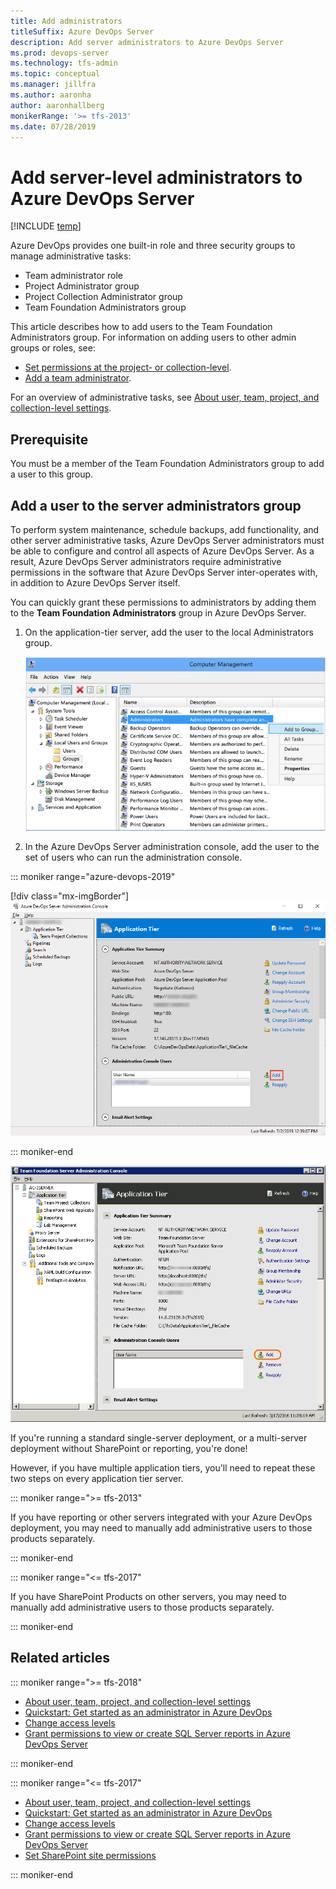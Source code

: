 ```yaml
---
title: Add administrators
titleSuffix: Azure DevOps Server 
description: Add server administrators to Azure DevOps Server
ms.prod: devops-server
ms.technology: tfs-admin
ms.topic: conceptual
ms.manager: jillfra
ms.author: aaronha
author: aaronhallberg
monikerRange: '>= tfs-2013' 
ms.date: 07/28/2019
---
```


# Add server-level administrators to Azure DevOps Server

[!INCLUDE [temp](../_shared/version-tfs-all-versions.md)]

Azure DevOps provides one built-in role and three security groups to manage administrative tasks: 

- Team administrator role  
- Project Administrator group  
- Project Collection Administrator group  
- Team Foundation Administrators group

This article describes how to add users to the Team Foundation Administrators group. For information on adding users to other admin groups or roles, see: 

- [Set permissions at the project- or collection-level](/azure/devops/organizations/security/set-project-collection-level-permissions).
- [Add a team administrator](/azure/devops/organizations/settings/add-team-administrator).

For an overview of administrative tasks, see [About user, team, project, and collection-level settings](/azure/devops/settings/about-settings).

## Prerequisite

You must be a member of the Team Foundation Administrators group to add a user to this group. 
 
## Add a user to the server administrators group

To perform system maintenance, schedule backups, add functionality, and other server administrative tasks,
Azure DevOps Server administrators must be able to configure and control all aspects of Azure DevOps Server.
As a result, Azure DevOps Server administrators require administrative permissions
in the software that Azure DevOps Server inter-operates with, in addition to Azure DevOps Server itself.

You can quickly grant these permissions to administrators by adding them to the **Team Foundation Administrators**
group in Azure DevOps Server.

1. On the application-tier server, add the user to the local Administrators group.

   ![Follow instructions for your operating system](_img/add-administrator/windows-groups.png)

2. In the Azure DevOps Server administration console, add the user to the set of users who can run the administration console.

::: moniker range="azure-devops-2019"

   [!div class="mx-imgBorder"]  
   ![Admin console, Application Tier, Add Console User](_img/add-administrator/add-to-admin-console-2019.png)   

::: moniker-end

   ![Click or tab, then input username](_img/add-administrator/admin-console.png)

If you're running a standard single-server deployment,
or a multi-server deployment without SharePoint or reporting, you're done!

However, if you have multiple application tiers,
you'll need to repeat these two steps on every application tier server.

::: moniker range=">= tfs-2013"

If you have reporting or other servers integrated with your Azure DevOps deployment,
you may need to manually add administrative users to those products separately. 

::: moniker-end

::: moniker range="<= tfs-2017"

If you have SharePoint Products on other servers,
you may need to manually add administrative users to those products separately. 

::: moniker-end

## Related articles 

::: moniker range=">= tfs-2018"  

- [About user, team, project, and collection-level settings](/azure/devops/settings/about-settings)  
- [Quickstart: Get started as an administrator in Azure DevOps](/azure/devops/user-guide/project-admin-tutorial)  
- [Change access levels](/azure/devops/security/change-access-levels)  
- [Grant permissions to view or create SQL Server reports in Azure DevOps Server](/azure/devops/report/admin/grant-permissions-to-reports)  

::: moniker-end  

::: moniker range="<= tfs-2017"  

- [About user, team, project, and collection-level settings](/azure/devops/settings/about-settings)  
- [Quickstart: Get started as an administrator in Azure DevOps](/azure/devops/user-guide/project-admin-tutorial)  
- [Change access levels](/azure/devops/security/change-access-levels)  
- [Grant permissions to view or create SQL Server reports in Azure DevOps Server](/azure/devops/report/admin/grant-permissions-to-reports)  
- [Set SharePoint site permissions](/azure/devops/security/set-sharepoint-permissions)  

::: moniker-end